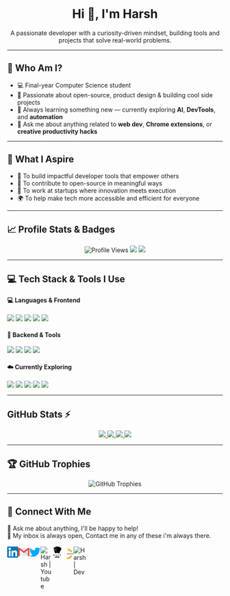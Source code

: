 <h1 align="center">Hi 👋, I'm Harsh</h1>

<p align="center">
  A passionate developer with a curiosity-driven mindset, building tools and projects that solve real-world problems.
</p>

---

## 👤 Who Am I?

- 💻 Final-year Computer Science student  
- 🔧 Passionate about open-source, product design & building cool side projects  
- 🧠 Always learning something new — currently exploring **AI**, **DevTools**, and **automation**  
- 💬 Ask me about anything related to **web dev**, **Chrome extensions**, or **creative productivity hacks**  

---

## 🎯 What I Aspire

- 🚀 To build impactful developer tools that empower others  
- 🧩 To contribute to open-source in meaningful ways  
- 🏢 To work at startups where innovation meets execution  
- 🌍 To help make tech more accessible and efficient for everyone  

---

## 📈 Profile Stats & Badges

<p align="center">
  <img src="https://komarev.com/ghpvc/?username=harshify&label=Profile%20views&color=0e75b6&style=flat" alt="Profile Views" />
  <img src="https://img.shields.io/github/followers/harshify?label=Followers&style=flat" />
  <img src="https://img.shields.io/github/stars/harshify?label=Total%20Stars&style=flat" />


</p>

---

## 💻 Tech Stack & Tools I Use

#### 💻 Languages & Frontend
<p>
  <img src="https://www.vectorlogo.zone/logos/javascript/javascript-icon.svg" height="40" />
  <img src="https://www.vectorlogo.zone/logos/reactjs/reactjs-icon.svg" height="40" />
  <img src="https://www.vectorlogo.zone/logos/w3_html5/w3_html5-icon.svg" height="40" />
  <img src="https://www.vectorlogo.zone/logos/w3_css/w3_css-icon.svg" height="40" />
  <img src="https://www.vectorlogo.zone/logos/python/python-icon.svg" height="40" />
</p>

#### 🧠 Backend & Tools
<p>
  <img src="https://www.vectorlogo.zone/logos/nodejs/nodejs-icon.svg" height="40" />
  <img src="https://www.vectorlogo.zone/logos/expressjs/expressjs-icon.svg" height="40" />
  <img src="https://www.vectorlogo.zone/logos/git-scm/git-scm-icon.svg" height="40" />
  <img src="https://www.vectorlogo.zone/logos/mongodb/mongodb-icon.svg" height="40" />
</p>

#### ☁️ Currently Exploring
<p>
  <img src="https://www.vectorlogo.zone/logos/google_cloud/google_cloud-icon.svg" height="40" />
  <img src="https://www.vectorlogo.zone/logos/amazon_aws/amazon_aws-icon.svg" height="40" />
  <img src="https://www.vectorlogo.zone/logos/google_analytics/google_analytics-icon.svg" height="40" />
  <img src="https://www.vectorlogo.zone/logos/tensorflow/tensorflow-icon.svg" height="40" />
  <img src="https://www.vectorlogo.zone/logos/jupyter/jupyter-icon.svg" height="40" />
</p>

---

## GitHub Stats :zap:

<div align="center">

<p align="center">
  <a href="https://github.com/vn7n24fzkq/github-profile-summary-cards">
    <img src="http://github-profile-summary-cards.vercel.app/api/cards/profile-details?username=harshify&theme=transparent" />
  </a>
  <a href="https://github.com/denvercoder1/github-readme-streak-stats">
    <img src="https://streak-stats.demolab.com?user=harshify&theme=transparent&card_width=338" />
  </a>
  <a href="https://github.com/harshify">
    <img src="https://github-readme-stats-git-masterrstaa-rickstaa.vercel.app/api?username=harshify&show_icons=true&theme=transparent&rank_icon=percentile" />
  </a>
 <a href="https://github.com/harshify">
    <img src="https://github-readme-stats-git-masterrstaa-rickstaa.vercel.app/api/top-langs/?username=harshify&layout=compact&theme=transparent&langs_count=20" />
  </a>
 </p>

</div>

---

## 🏆 GitHub Trophies

<div align="center">

  <img src="https://github-profile-trophy.vercel.app/?username=harshify&theme=onestar&row=2&column=4" alt="GitHub Trophies" />

</div>

---

## 🔗 Connect With Me

💬 Ask me about anything, I'll be happy to help! <br>
💬 My inbox is always open, Contact me in any of these i'm always there.
<br>
<br> 
  <a href="https://www.linkedin.com/in/harsh-raj-mishra-18ba1322b/" target="_blank">
   <img align="left" alt="Harsh | Linkedin" width="26px" src="https://github.com/harshify/harshify/blob/main/Linkedin.svg" />
  </a>
  <a href="mailto:harsh0906raj@gmail.com" target="_blank">
    <img align="left" alt="Harsh | Gmail" width="26px" src="https://github.com/harshify/harshify/blob/main/Gmail.svg" />
  </a>
  <a href="" target="_blank">
    <img align="left" alt="Harsh | Twitter" width="26px" src="https://github.com/harshify/harshify/blob/main/Twitter.svg" />
  </a>
  <a href="" target="_blank">
    <img align="left" alt="Harsh | Youtube" width="26px" src="https://www.vectorlogo.zone/logos/youtube/youtube-icon.svg" />
  </a>
  <a href="" target="_blank">
    <img align="left" alt="Harsh | CodeChef" width="26px" src="https://github.com/harshify/harshify/blob/main/codechef-svgrepo-com.svg" />
  </a>
  <a href="https://leetcode.com/harsh964/" target="_blank">
    <img align="left" alt="Harsh | leetcode" width="25px" src="https://github.com/harshify/harshify/blob/main/LeetCode.svg" />
  </a>
  <a href="https://dev.to/harshify" target="_blank">
    <img align="left" alt="Harsh | Dev" width="32px" src="https://img.icons8.com/windows/32/227E7C/dev.png" />
  </a>
